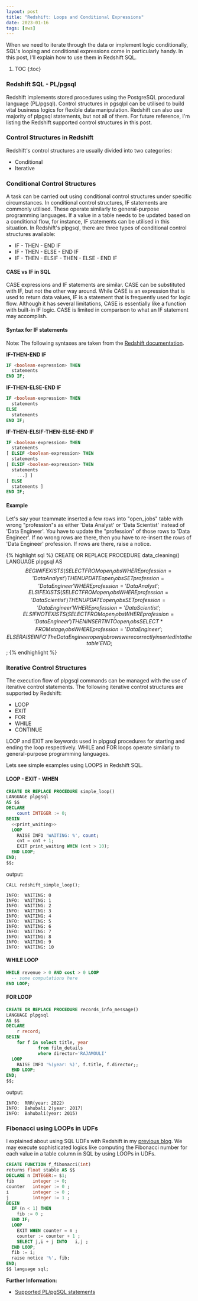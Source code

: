 ```yaml
---
layout: post
title: "Redshift: Loops and Conditional Expressions"
date: 2023-01-16
tags: [aws]
---
```


When we need to iterate through the data or implement logic conditionally, SQL's looping and conditional expressions come in particularly handy. In this post, I'll explain how to use them in Redshift SQL.

1. TOC
{:toc}

### Redshift SQL - PL/pgsql
Redshift implements stored procedures using the PostgreSQL procedural language (PL/pgsql). Control structures in pgsqlpl can be utilised to build vital business logics for flexible data manipulation. Redshift can also use majority of plpgsql statements, but not all of them. For future reference, I'm listing the Redshift supported control structures in this post.

### Control Structures in Redshift
Redshift's control structures are usually divided into two categories:
- Conditional
- Iterative

### Conditional Control Structures
A task can be carried out using conditional control structures under specific circumstances. In conditional control structures, IF statements are commonly utilised. These operate similarly to general-purpose programming languages. If a value in a table needs to be updated based on a conditional flow, for instance, IF statements can be utilised in this situation. In Redshift's plpgsql, there are three types of conditional control structures available:
- IF - THEN - END IF
- IF - THEN - ELSE - END IF
- IF - THEN - ELSIF - THEN - ELSE - END IF

#### CASE vs IF in SQL

CASE expressions and IF statements are similar. CASE can be substituted with IF, but not the other way around. While  CASE is an expression that is used to return data values, IF is a statement that is frequently used for logic flow. Although it has several limitations, CASE is essentially like a function with built-in IF logic. CASE is limited in comparison to what an IF statement may accomplish.

#### Syntax for IF statements
Note: The following syntaxes are taken from the [Redshift documentation](https://docs.aws.amazon.com/redshift/latest/dg/c_PLpgSQL-statements.html#r_PLpgSQL-conditionals-if).

**IF-THEN-END IF**

```sql
IF <boolean-expression> THEN
  statements
END IF;      
```

**IF-THEN-ELSE-END IF**

```sql
IF <boolean-expression> THEN
  statements
ELSE
  statements
END IF;
```

**IF-THEN-ELSIF-THEN-ELSE-END IF**

```sql
IF <boolean-expression> THEN
  statements
[ ELSIF <boolean-expression> THEN
  statements
[ ELSIF <boolean-expression> THEN
  statements
    ...] ]
[ ELSE
  statements ]
END IF;
```

#### Example

Let's say your teammate inserted a few rows into "open_jobs" table with wrong "profession"s as either 'Data Analyst' or 'Data Scientist' instead of 'Data Engineer'. You have to update the "profession" of those rows to 'Data Engineer'. If no wrong rows are there, then you have to re-insert the rows of 'Data Engineer' profession. If rows are there, raise a notice.

{% highlight sql %}
CREATE OR REPLACE PROCEDURE data_cleaning()
LANGUAGE plpgsql
AS $$
BEGIN
    IF EXISTS (SELECT FROM open_jobs WHERE profession='Data Analyst') THEN
    UPDATE open_jobs SET profession='Data Engineer' WHERE profession='Data Analyst';
    ELSIF EXISTS (SELECT FROM open_jobs WHERE profession='Data Scientist') THEN 
    UPDATE open_jobs SET profession='Data Engineer' WHERE profession='Data Scientist';
    ELSIF NOT EXISTS  (SELECT FROM open_jobs WHERE profession='Data Engineer') THEN
    INSERT INTO open_jobs SELECT * FROM stage_jobs WHERE profession='Data Engineer';
    ELSE
    RAISE INFO 'The Data Engineer open job rows were correctly inserted into the table'
END;
$$;
{% endhighlight %}

### Iterative Control Structures

The execution flow of plpgsql commands can be managed with the use of iterative control statements. The following iterative control structures are supported by Redshift:
- LOOP
- EXIT
- FOR
- WHILE
- CONTINUE

LOOP and EXIT are keywords used in plpgsql procedures for starting and ending the loop respectively. WHILE and FOR loops operate similarly to general-purpose programming languages.

Lets see simple examples using LOOPS in Redshift SQL.

#### LOOP - EXIT - WHEN

```sql
CREATE OR REPLACE PROCEDURE simple_loop()
LANGUAGE plpgsql
AS $$
DECLARE 
	count INTEGER := 0;
BEGIN
  <<print_waiting>>
  LOOP
	RAISE INFO 'WAITING: %', count;
	cnt = cnt + 1;
    EXIT print_waiting WHEN (cnt > 10);
  END LOOP;
END;
$$;
```

output:
```
CALL redshift_simple_loop();

INFO:  WAITING: 0
INFO:  WAITING: 1
INFO:  WAITING: 2
INFO:  WAITING: 3
INFO:  WAITING: 4
INFO:  WAITING: 5
INFO:  WAITING: 6
INFO:  WAITING: 7
INFO:  WAITING: 8
INFO:  WAITING: 9
INFO:  WAITING: 10
```

#### WHILE LOOP

```sql
WHILE revenue > 0 AND cost > 0 LOOP
  -- some computations here
END LOOP;
```

#### FOR LOOP

```sql
CREATE OR REPLACE PROCEDURE records_info_message()
LANGUAGE plpgsql
AS $$
DECLARE 
	r record;
BEGIN
    for f in select title, year 
            from film_details
            where director='RAJAMOULI'
  LOOP
	RAISE INFO '%(year: %)', f.title, f.director;;
  END LOOP;
END;
$$;
```
output:

```
INFO:  RRR(year: 2022)
INFO:  Bahubali 2(year: 2017)
INFO:  Bahubali(year: 2015)
```

### Fibonacci using LOOPs in UDFs

I explained about using SQL UDFs with Redshift in my [previous blog](https://jithendray.github.io/redshift-udf/). We may execute sophisticated logics like computing the Fibonacci number for each value in a table column in SQL by using LOOPs in UDFs.

```sql
CREATE FUNCTION f_fibonacci(int)
returns float stable AS $$
DECLARE n INTEGER:= $1;
fib       integer := 0;
counter   integer := 0 ;
i         integer := 0 ;
j         integer := 1 ;
BEGIN
  IF (n < 1) THEN
    fib := 0 ;
  END IF;
  LOOP 
    EXIT WHEN counter = n ;
    counter := counter + 1 ;
    SELECT j,i + j INTO   i,j ;
  END LOOP;
  fib := i;
  raise notice '%', fib;
END;
$$ language sql;
```

**Further Information:**
- [Supported PL/pgSQL statements](https://docs.aws.amazon.com/redshift/latest/dg/c_PLpgSQL-statements.html)